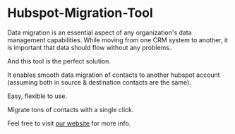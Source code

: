 # Hubspot-Migration-Tool

Data migration is an essential aspect of any organization's data management capabilities. While moving from one CRM system to another, it is important that data should flow without any problems.

And this tool is the perfect solution.

It enables smooth data migration of contacts to another hubspot account (assuming both in source & destination contacts are the same).

Easy, flexible to use. 

Migrate tons of contacts with a single click.

Feel free to visit [our website](http://www.alliedc.com/) for more info.
